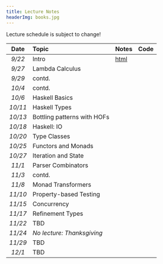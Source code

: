 ```yaml
---
title: Lecture Notes
headerImg: books.jpg
---
```


Lecture schedule is subject to change!

| **Date**   | **Topic**                       | **Notes**                 |  **Code**           |
|:----------:|:--------------------------------|:--------------------------|:--------------------|
| *9/22*     | Intro                           | [html][00-intro]          |                     | 
| *9/27*     | Lambda Calculus                 |                           |                     | 
| *9/29*     | contd.                          |                           |                     | 
| *10/4*     | contd.                          |                           |                     | 
| *10/6*     | Haskell Basics                  |                           |                     |
| *10/11*    | Haskell Types                   |                           |                     |  
| *10/13*    | Bottling patterns with HOFs     |                           |                     |
| *10/18*    | Haskell: IO                     |                           |                     |
| *10/20*    | Type Classes                    |                           |                     |
| *10/25*    | Functors and Monads             |                           |                     | 
| *10/27*    | Iteration and State             |                           |                     | 
| *11/1*     | Parser Combinators              |                           |                     |
| *11/3*     | contd.                          |                           |                     |
| *11/8*     | Monad Transformers              |                           |                     | 
| *11/10*    | Property-based Testing          |                           |                     | 
| *11/15*    | Concurrency                     |                           |                     |
| *11/17*    | Refinement Types                |                           |                     |          
| *11/22*    | TBD                             |                           |                     | 
| *11/24*    | *No lecture: Thanksgiving*      |                           |                     |
| *11/29*    | TBD                             |                           |                     |
| *12/1*     | TBD                             |                           |                     | 


[00-intro]: lectures/00-intro.html

<!-- OLD -->

[lh1]: http://ucsd-progsys.github.io/lh-workshop/01-index.html
[lh2]: http://ucsd-progsys.github.io/lh-workshop/02-refinements.html
[lh3]: http://ucsd-progsys.github.io/lh-workshop/03-datatypes.html
[lh4]: http://ucsd-progsys.github.io/lh-workshop/04-case-study-insertsort.html


[TBD]: TBD
[code]: https://github.com/ucsd-cse230/fa20/tree/master/static/code/src
[01-lambda]: lectures/01-lambda.html
[01-haskell]: static/raw/lec-haskell.pdf
[01-lambda-A]: static/raw/01-lambda-A.pdf
[01-lambda-B]: static/raw/01-lambda-B.pdf
[01-lambda-C]: static/raw/01-lambda-C.pdf
[01-lambda-D]: static/raw/01-lambda-D.pdf
[07-patterns-A]: static/raw/07-patterns-A.pdf
[11-state-A]: static/raw/11-state-A.pdf
[code-10-5]: https://github.com/ucsd-cse230/fa21/tree/master/static/code/src/lec_10_5_21.hs
[code-10-7]: https://github.com/ucsd-cse230/fa21/tree/master/static/code/src/lec_10_7_21.hs
[code-10-12]: https://github.com/ucsd-cse230/fa21/tree/master/static/code/src/lec_10_12_21.hs
[code-10-14]: https://github.com/ucsd-cse230/fa21/tree/master/static/code/src/lec_10_14_21.hs
[code-10-19]: https://github.com/ucsd-cse230/fa21/tree/master/static/code/src/lec_10_19_21.hs
[code-10-21]: https://github.com/ucsd-cse230/fa21/tree/master/static/code/src/lec_10_21_21.hs
[code-10-26]: https://github.com/ucsd-cse230/fa21/tree/master/static/code/src/lec_10_26_21.hs
[code-10-28]: https://github.com/ucsd-cse230/fa21/tree/master/static/code/src/lec_10_28_21.hs
[code-11-2]: https://github.com/ucsd-cse230/fa21/tree/master/static/code/src/lec_11_2_21.hs
[code-11-4]: https://github.com/ucsd-cse230/fa21/tree/master/static/code/src/lec_11_4_21.hs
[code-11-9]: https://github.com/ucsd-cse230/fa21/tree/master/static/code/src/lec_11_9_21.hs
[code-11-16]: https://github.com/ucsd-cse230/fa21/tree/master/static/code/src/lec_11_16_21.hs
[code-11-23]: https://github.com/ucsd-cse230/fa21/tree/master/static/code/src/stm.lhs


[02-hs-basic]: lectures/02-haskell-basic.html
[03-hs-types]: lectures/03-haskell-types.html
[04-hs-io]: lectures/04-haskell-io.html
[02-hs-basic-A]: static/raw/02-haskell-basic-A.pdf
[02-hs-basic-B]: static/raw/02-haskell-basic-B.pdf
[lec_10_15]: static/code/src/lec_10_15_20.hs
[lec_10_20]: static/code/src/lec_10_20_20.hs
[lec_10_22]: static/code/src/lec_10_22_20.hs
[03-hs-types-A]: static/raw/03-hs-types-A.pdf
[03-hs-types-B]: static/raw/03-hs-types-A.pdf
[06-poly-data]: lectures/06-poly-data.html    
[06-poly-hof]: static/raw/06-poly-hof.pdf
[07-hofs]: static/raw/07-hofs.pdf
[lec_10_27]: static/code/src/lec_10_27_20.hs
[lec_10_29]: static/code/src/lec_10_29_20.hs
[lec_11_3]: static/code/src/lec_11_3_20.hs
[lec_11_5]: static/code/src/lec_11_5_20.hs
[lec_11_10]: static/code/src/lec_11_10_20.hs
[lec_11_12]: static/code/src/lec_11_12_20.hs
[lec_11_17]: static/code/src/lec_11_17_20.hs
[lec_11_19]: static/code/src/lec_11_19_20.hs
[lec_11_24]: static/code/src/lec_11_17_24.hs



[04-hs-io-A]: static/raw/04-hs-io-A.pdf

[08-classes]: static/raw/08-typeclasses.pdf
[09-functors]: static/raw/09-functors.pdf
[10-monads]: static/raw/10-monads-maybe.pdf
[11-state-A]: static/raw/11-state-A.pdf
[11-state-B]: static/raw/11-state-B.pdf
[12-parsers-A]: static/raw/12-parsers-A.pdf
[12-parsers-B]: static/raw/12-parsers-B.pdf
[13-exceptions]: static/raw/13-exceptions.pdf
[13-trans]: static/raw/13-transformers.pdf
[lec_5_22]: static/raw/lec_5_22_20.hs
[lec_5_27]: static/raw/lec_5_27_20.hs
[lec_5_29]: static/raw/lec_5_29_20.hs
[lec_6_1]: static/raw/lec_6_1_20.hs
[lec_6_3]: static/raw/lec_6_3_20.hs
[lec_6_5]: static/raw/lec_6_5_20.hs

[05-higher-order]: lectures/05-higher-order.html 
[06-poly-data]: lectures/06-poly-data.html    
[07-patterns]: lectures/07-bottling-patterns.html     
[08-typeclasses]: lectures/08-typeclasses.html  
[09-monads]: lectures/09-monads.html
[10-list]: lectures/10-list.html
[11-state]: lectures/11-state.html
[12-parsers]: lectures/12-parsers.html
[13-transformers]: lectures/13-transformers.html
[14-testing]: lectures/14-testing.html
[15-stm]: lectures/15-stm.html